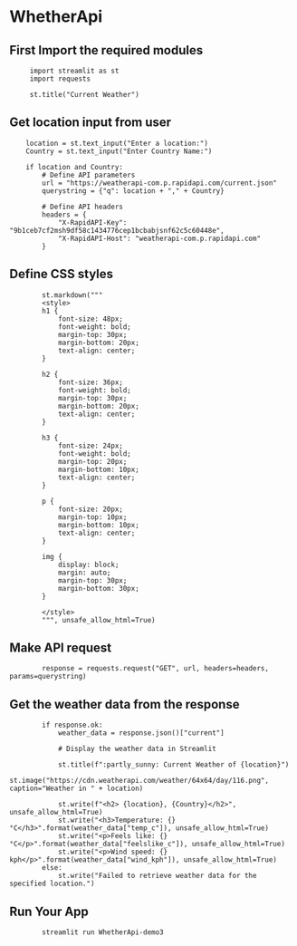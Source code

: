 # WhetherApi

## First Import the required modules
         import streamlit as st
         import requests

         st.title("Current Weather")

## Get location input from user
        location = st.text_input("Enter a location:")
        Country = st.text_input("Enter Country Name:")

        if location and Country:
            # Define API parameters
            url = "https://weatherapi-com.p.rapidapi.com/current.json"
            querystring = {"q": location + "," + Country}

            # Define API headers
            headers = {
                "X-RapidAPI-Key": "9b1ceb7cf2msh9df58c1434776cep1bcbabjsnf62c5c60448e",
                "X-RapidAPI-Host": "weatherapi-com.p.rapidapi.com"
            }
## Define CSS styles
            st.markdown("""
            <style>
            h1 {
                font-size: 48px;
                font-weight: bold;
                margin-top: 30px;
                margin-bottom: 20px;
                text-align: center;
            }

            h2 {
                font-size: 36px;
                font-weight: bold;
                margin-top: 30px;
                margin-bottom: 20px;
                text-align: center;
            }

            h3 {
                font-size: 24px;
                font-weight: bold;
                margin-top: 20px;
                margin-bottom: 10px;
                text-align: center;
            }

            p {
                font-size: 20px;
                margin-top: 10px;
                margin-bottom: 10px;
                text-align: center;
            }

            img {
                display: block;
                margin: auto;
                margin-top: 30px;
                margin-bottom: 30px;
            }

            </style>
            """, unsafe_allow_html=True)

## Make API request
            response = requests.request("GET", url, headers=headers, params=querystring)

## Get the weather data from the response
            if response.ok:
                weather_data = response.json()["current"]

                # Display the weather data in Streamlit

                st.title(f":partly_sunny: Current Weather of {location}")
                st.image("https://cdn.weatherapi.com/weather/64x64/day/116.png", caption="Weather in " + location)

                st.write(f"<h2> {location}, {Country}</h2>", unsafe_allow_html=True)
                st.write("<h3>Temperature: {}°C</h3>".format(weather_data["temp_c"]), unsafe_allow_html=True)
                st.write("<p>Feels like: {}°C</p>".format(weather_data["feelslike_c"]), unsafe_allow_html=True)
                st.write("<p>Wind speed: {} kph</p>".format(weather_data["wind_kph"]), unsafe_allow_html=True)
            else:
                st.write("Failed to retrieve weather data for the specified location.")
## Run Your App
            streamlit run WhetherApi-demo3
